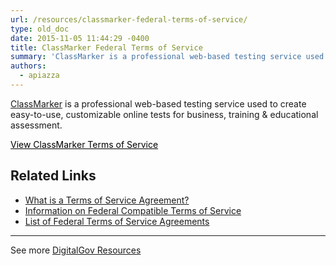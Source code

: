 ```yaml
---
url: /resources/classmarker-federal-terms-of-service/
type: old_doc
date: 2015-11-05 11:44:29 -0400
title: ClassMarker Federal Terms of Service
summary: 'ClassMarker is a professional web-based testing service used to create easy-to-use, customizable online tests for business, training & educational assessment. View ClassMarker Terms of Service Related Links What is a Terms of Service Agreement? Information on Federal Compatible Terms of Service List of Federal Terms of Service Agreements See more DigitalGov Resources'
authors:
  - apiazza
---
```


[ClassMarker](http://www.classmarker.com/) is a professional web-based testing service used to create easy-to-use, customizable online tests for business, training & educational assessment.

<a class="button" style="color: #000000" href="http://www.classmarker.com/online-testing/terms/usa-federal-agencies/">View ClassMarker Terms of Service</a>

## Related Links

  * [What is a Terms of Service Agreement?](https://www.WHATEVER/2014/05/13/what-is-a-terms-of-service-and-how-do-i-get-one/)
  * [Information on Federal Compatible Terms of Service](https://www.WHATEVER/resources/federal-compatible-terms-of-service-agreements/)
  * [List of Federal Terms of Service Agreements](https://www.WHATEVER/resources/federal-compatible-terms-of-service-agreements/)

* * *

See more [DigitalGov Resources](https://www.WHATEVER/resources/)